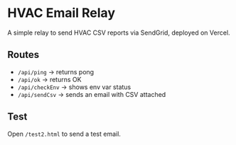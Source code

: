 # HVAC Email Relay

A simple relay to send HVAC CSV reports via SendGrid, deployed on Vercel.

## Routes

- `/api/ping` → returns pong
- `/api/ok` → returns OK
- `/api/checkEnv` → shows env var status
- `/api/sendCsv` → sends an email with CSV attached

## Test

Open `/test2.html` to send a test email.
